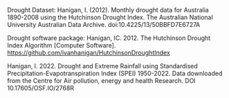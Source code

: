 
Drought Dataset: Hanigan, I. (2012). Monthly drought data for Australia 1890-2008 using the Hutchinson Drought Index. The Australian National University Australian Data Archive. doi:10.4225/13/50BBFD7E6727A

 

Drought software package: Hanigan, IC. 2012. The Hutchinson Drought Index Algorithm [Computer Software].  https://github.com/ivanhanigan/HutchinsonDroughtIndex

 

Hanigan, I. 2022. Drought and Extreme Rainfall using Standardised Precipitation-Evapotranspiration Index (SPEI) 1950-2022. Data downloaded from the Centre for Air pollution, energy and health Research. DOI 10.17605/OSF.IO/2768R

 

